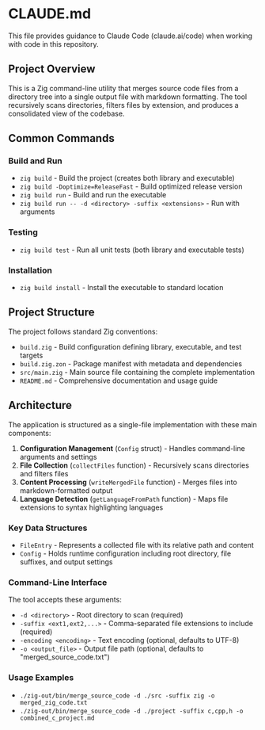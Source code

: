 # CLAUDE.md

This file provides guidance to Claude Code (claude.ai/code) when working with code in this repository.

## Project Overview

This is a Zig command-line utility that merges source code files from a directory tree into a single output file with markdown formatting. The tool recursively scans directories, filters files by extension, and produces a consolidated view of the codebase.

## Common Commands

### Build and Run
- `zig build` - Build the project (creates both library and executable)
- `zig build -Doptimize=ReleaseFast` - Build optimized release version
- `zig build run` - Build and run the executable
- `zig build run -- -d <directory> -suffix <extensions>` - Run with arguments

### Testing
- `zig build test` - Run all unit tests (both library and executable tests)

### Installation
- `zig build install` - Install the executable to standard location

## Project Structure

The project follows standard Zig conventions:
- `build.zig` - Build configuration defining library, executable, and test targets
- `build.zig.zon` - Package manifest with metadata and dependencies
- `src/main.zig` - Main source file containing the complete implementation
- `README.md` - Comprehensive documentation and usage guide

## Architecture

The application is structured as a single-file implementation with these main components:

1. **Configuration Management** (`Config` struct) - Handles command-line arguments and settings
2. **File Collection** (`collectFiles` function) - Recursively scans directories and filters files
3. **Content Processing** (`writeMergedFile` function) - Merges files into markdown-formatted output
4. **Language Detection** (`getLanguageFromPath` function) - Maps file extensions to syntax highlighting languages

### Key Data Structures
- `FileEntry` - Represents a collected file with its relative path and content
- `Config` - Holds runtime configuration including root directory, file suffixes, and output settings

### Command-Line Interface
The tool accepts these arguments:
- `-d <directory>` - Root directory to scan (required)
- `-suffix <ext1,ext2,...>` - Comma-separated file extensions to include (required)
- `-encoding <encoding>` - Text encoding (optional, defaults to UTF-8)
- `-o <output_file>` - Output file path (optional, defaults to "merged_source_code.txt")

### Usage Examples
- `./zig-out/bin/merge_source_code -d ./src -suffix zig -o merged_zig_code.txt`
- `./zig-out/bin/merge_source_code -d ./project -suffix c,cpp,h -o combined_c_project.md`